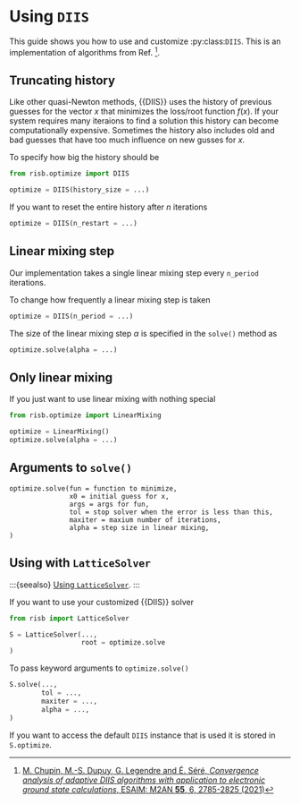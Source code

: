 # Using `DIIS`

This guide shows you how to use and customize :py:class:`DIIS`. This is an
implementation of algorithms from Ref. [^Chupin2021].

## Truncating history

Like other quasi-Newton methods, {{DIIS}} uses the history of previous
guesses for the vector $x$ that minimizes the loss/root function $f(x)$. If
your system requires many iteraions to find a solution this history can become
computationally expensive. Sometimes the history also includes old and bad
guesses that have too much influence on new gusses for $x$.

To specify how big the history should be

```python
from risb.optimize import DIIS

optimize = DIIS(history_size = ...)
```

If you want to reset the entire history after $n$ iterations

```python
optimize = DIIS(n_restart = ...)
```

## Linear mixing step

Our implementation takes a single linear mixing step every `n_period`
iterations.

To change how frequently a linear mixing step is taken

```python
optimize = DIIS(n_period = ...)
```

The size of the linear mixing step $\alpha$ is specified in the `solve()`
method as

```python
optimize.solve(alpha = ...)
```

## Only linear mixing

If you just want to use linear mixing with nothing special

```python
from risb.optimize import LinearMixing

optimize = LinearMixing()
optimize.solve(alpha = ...)
```

## Arguments to `solve()`

```
optimize.solve(fun = function to minimize,
               x0 = initial guess for x,
               args = args for fun,
               tol = stop solver when the error is less than this,
               maxiter = maxium number of iterations,
               alpha = step size in linear mixing,
)
```

## Using with `LatticeSolver`

:::{seealso}
[Using `LatticeSolver`](lattice_solver.md#using-other-functions-to-find-a-root).
:::

If you want to use your customized {{DIIS}} solver

```python
from risb import LatticeSolver

S = LatticeSolver(...,
                  root = optimize.solve
)
```

To pass keyword arguments to `optimize.solve()`

```python
S.solve(...,
        tol = ...,
        maxiter = ...,
        alpha = ...,
)
```

If you want to access the default `DIIS` instance that is used it is stored
in `S.optimize`.



[^Chupin2021]: [M. Chupin, M.-S. Dupuy, G. Legendre and É. Séré,
*Convergence analysis of adaptive DIIS algorithms with application to electronic ground state calculations*,
ESAIM: M2AN **55**, 6, 2785-2825 (2021)](https://doi.org/10.1051/m2an/2021069)
